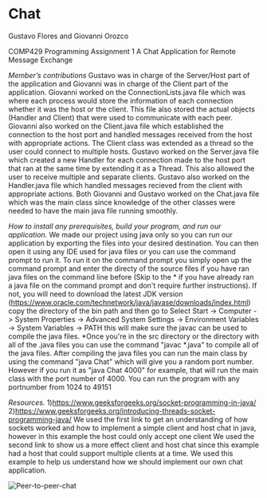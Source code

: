 # Chat
Gustavo Flores and Giovanni Orozco

COMP429 Programming Assignment 1
A Chat Application for Remote Message Exchange

*Member’s contributions*
Gustavo was in charge of the Server/Host part of the application and Giovanni was in charge of the Client part of the application.
Giovanni worked on the ConnectionLists.java file which was where each process would store the information of each connection whether
it was the host or the client. This file also stored the actual objects (Handler and Client) that were used to communicate with
each peer. Giovanni also worked on the Client.java file which established the connection to the host port and handled messages received 
from the host with appropriate actions. The Client class was extended as a thread so the user could connect to multiple hosts.
Gustavo worked on the Server.java file which created a new Handler for each connection made to the host port that ran at the same time
by extending it as a Thread. This also allowed the user to receive multiple and separate clients. Gustavo also worked on the 
Handler.java file which handled messages recieved from the client with appropriate actions.
Both Giovanni and Gustavo worked on the Chat.java file which was the main class since knowledge of the other classes were needed to
have the main java file running smoothly.

*How to install any prerequisites, build your program, and run our application.*
We made our project using java only so you can run our application by exporting the files into your desired destination. 
You can then open it using any IDE used for java files or you can use the command prompt to run it. 
To run it on the command prompt you simply open up the command prompt and enter the directy of the source files if you have ran 
java files on the command line before (Skip to the * if you have already ran a java file on the command prompt and don't require 
further instructions). If not, you will need to download the latest JDK version
(https://www.oracle.com/technetwork/java/javase/downloads/index.html) copy the directory of the bin path and then go 
to Select Start -> Computer -> System Properties -> Advanced System Settings -> Environment Variables -> System Variables -> PATH 
this will make sure the javac can be used to compile the java files. 
*Once you're in the src directory or the directory with all of the .java files you can use the command "javac *.java" to compile all 
of  the java files. After compiling the java files you can run the main class by using the command "java Chat" which will give you 
a random port number. However if you run it as "java Chat 4000" for example, that will run the main class with the port number of 4000.
You can run the program with any portnumber from 1024 to 49151

*Resources.*
1)https://www.geeksforgeeks.org/socket-programming-in-java/
2)https://www.geeksforgeeks.org/introducing-threads-socket-programming-java/
We used the first link to get an understanding of how sockets worked and how to implement a simple client and host chat in java, however 
in this example the host could only accept one client
We used the second link to show us a more effect client and host chat since this example had a host that could support multiple 
clients at a time. We used this example to help us understand how we should implement our own chat application.

![Peer-to-peer-chat](https://user-images.githubusercontent.com/43160933/172678827-de348dfb-74d9-492a-b4c5-0c6e1a241e72.png)
